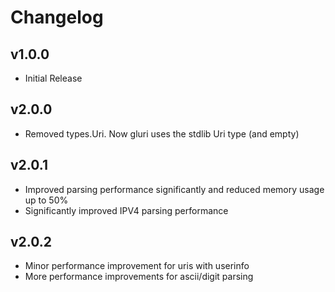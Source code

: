 # Changelog

## v1.0.0

- Initial Release

## v2.0.0

- Removed types.Uri. Now gluri uses the stdlib Uri type (and empty)

## v2.0.1

- Improved parsing performance significantly and reduced memory usage up to 50%
- Significantly improved IPV4 parsing performance

## v2.0.2

- Minor performance improvement for uris with userinfo
- More performance improvements for ascii/digit parsing

